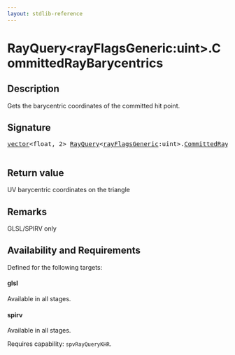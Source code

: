 ```yaml
---
layout: stdlib-reference
---
```


# RayQuery\<rayFlagsGeneric:uint\>\.CommittedRayBarycentrics

## Description

Gets the barycentric coordinates of the committed hit point.



## Signature 

<pre>
<a href="/stdlib-reference/types/vector/index" class="code_type">vector</a>&lt;<span class="code_keyword">float</span>, 2&gt; <a href="/stdlib-reference/types/rayquery-03/index" class="code_type">RayQuery</a>&lt;<a href="/stdlib-reference/types/rayquery-03/index#decl-rayFlagsGeneric" class="code_var">rayFlagsGeneric</a>:<span class="code_keyword">uint</span>&gt;.<a href="/stdlib-reference/types/rayquery-03/committedraybarycentrics-09c">CommittedRayBarycentrics</a>();

</pre>

## Return value
UV barycentric coordinates on the triangle

## Remarks
GLSL/SPIRV only


## Availability and Requirements

Defined for the following targets:

#### glsl
Available in all stages.

#### spirv
Available in all stages.

Requires capability: `spvRayQueryKHR`.


